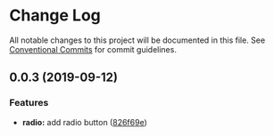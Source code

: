 # Change Log

All notable changes to this project will be documented in this file.
See [Conventional Commits](https://conventionalcommits.org) for commit guidelines.

## 0.0.3 (2019-09-12)


### Features

* **radio:** add radio button ([826f69e](https://github.com/synerise/ds/commit/826f69e))
